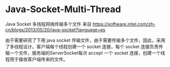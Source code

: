 # Java-Socket-Multi-Thread
Java Socket 多线程网络传输多个文件 来自 https://software.intel.com/zh-cn/blogs/2013/05/20/java-socket?language=es </br>

由于需要研究了下用 java socket 传输文件，由于需要传输多个文件，因此，采用了多线程设计。客户端每个线程创建一个 socket 连接，每个 socket 连接负责传输一个文件，服务端的ServerSocket每次 accept 一个 socket 连接，创建一个线程用于接收客户端传来的文件。
